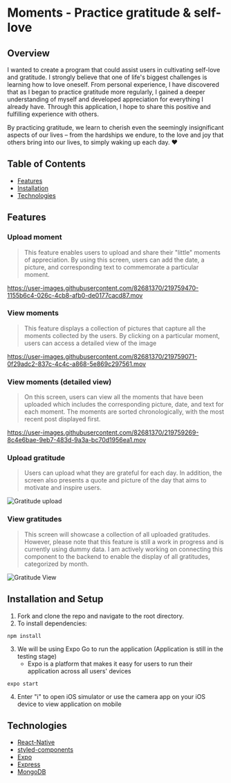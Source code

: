 # Moments - Practice gratitude & self-love

## Overview
I wanted to create a program that could assist users in cultivating self-love and gratitude. I strongly believe that one of life's biggest challenges is learning how to love oneself. From personal experience, I have discovered that as I began to practice gratitude more regularly, I gained a deeper understanding of myself and developed appreciation for everything I already have. Through this application, I hope to share this positive and fulfilling experience with others.

By practicing gratitude, we learn to cherish even the seemingly insignificant aspects of our lives – from the hardships we endure, to the love and joy that others bring into our lives, to simply waking up each day. :heart:

 ## Table of Contents
- [Features](#features)
- [Installation](#installation-and-setup)
- [Technologies](#technologies)

## Features
### Upload moment 
> This feature enables users to upload and share their "little" moments of appreciation. By using this screen, users can add the date, a picture, and corresponding text to commemorate a particular moment. 

https://user-images.githubusercontent.com/82681370/219759470-1155b6c4-026c-4cb8-afb0-de0177cacd87.mov

### View moments 
> This feature displays a collection of pictures that capture all the moments collected by the users. By clicking on a particular moment, users can access a detailed view of the image

https://user-images.githubusercontent.com/82681370/219759071-0f29adc2-837c-4c4c-a868-5e869c297561.mov

### View moments (detailed view) 
> On this screen, users can view all the moments that have been uploaded which includes the corresponding picture, date, and text for each moment. The moments are sorted chronologically, with the most recent post displayed first.

https://user-images.githubusercontent.com/82681370/219759269-8c4e6bae-9eb7-483d-9a3a-bc70d1956ea1.mov

### Upload gratitude 
> Users can upload what they are grateful for each day. In addition, the screen also presents a quote and picture of the day that aims to motivate and inspire users.

![Gratitude upload](https://user-images.githubusercontent.com/82681370/219758471-01d46a30-abac-4387-a28d-e70562b17314.png)


### View gratitudes 
> This screen will showcase a collection of all uploaded gratitudes. However, please note that this feature is still a work in progress and is currently using dummy data. I am actively working on connecting this component to the backend to enable the display of all gratitudes, categorized by month.

![Gratitude View](https://user-images.githubusercontent.com/82681370/219758690-bdb3058f-ce14-43dc-b193-fac8fe885e35.png)


## Installation and Setup
1. Fork and clone the repo and navigate to the root directory.
2. To install dependencies:
```
npm install
```
3. We will be using Expo Go to run the application (Application is still in the testing stage)
   - Expo is a platform that makes it easy for users to run their application across all users' devices 
```
expo start
```
4. Enter "i" to open iOS simulator or use the camera app on your iOS device to view application on mobile

## Technologies 
- [React-Native](https://reactnative.dev/docs/environment-setup)
- [styled-components](https://styled-components.com/docs)
- [Expo](https://docs.expo.dev/) 
- [Express](https://expressjs.com/)
- [MongoDB](https://www.mongodb.com/)
